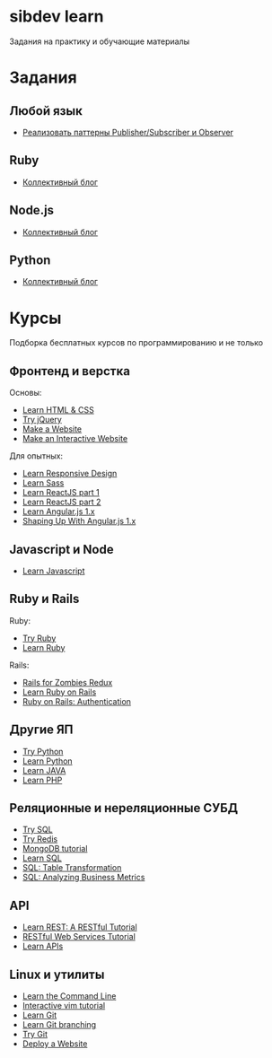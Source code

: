 # sibdev learn

Задания на практику и обучающие материалы

# Задания

## Любой язык

* [Реализовать паттерны Publisher/Subscriber и Observer](tasks/common/pubsub_and_observer.md)

## Ruby

* [Коллективный блог](tasks/ruby/collective_blog.md)

## Node.js

* [Коллективный блог](tasks/nodejs/collective_blog.md)

## Python

* [Коллективный блог](tasks/python/collective_blog.md)

# Курсы

Подборка бесплатных курсов по программированию и не только

## Фронтенд и верстка

Основы:

* [Learn HTML & CSS](https://www.codecademy.com/learn/learn-html-css)
* [Try jQuery](https://www.codeschool.com/courses/try-jquery)
* [Make a Website](https://www.codecademy.com/learn/make-a-website)
* [Make an Interactive Website](https://www.codecademy.com/skills/make-an-interactive-website)

Для опытных:

* [Learn Responsive Design](https://www.codecademy.com/learn/learn-responsive-design)
* [Learn Sass](https://www.codecademy.com/learn/learn-sass)
* [Learn ReactJS part 1](https://www.codecademy.com/learn/react-101)
* [Learn ReactJS part 2](https://www.codecademy.com/learn/react-102)
* [Learn Angular.js 1.x](https://www.codecademy.com/learn/learn-angularjs)
* [Shaping Up With Angular.js 1.x](https://www.codeschool.com/courses/shaping-up-with-angularjs)

## Javascript и Node

* [Learn Javascript](https://www.codecademy.com/learn/learn-javascript)

## Ruby и Rails

Ruby:

* [Try Ruby](http://tryruby.org/)
* [Learn Ruby](https://www.codecademy.com/learn/learn-ruby)

Rails:

* [Rails for Zombies Redux](https://www.codeschool.com/courses/rails-for-zombies-redux)
* [Learn Ruby on Rails](https://www.codecademy.com/learn/learn-rails)
* [Ruby on Rails: Authentication](https://www.codecademy.com/learn/rails-auth)

## Другие ЯП

* [Try Python](https://www.codeschool.com/courses/try-python)
* [Learn Python](https://www.codecademy.com/learn/python)
* [Learn JAVA](https://www.codecademy.com/learn/learn-java)
* [Learn PHP](https://www.codecademy.com/learn/php)

## Реляционные и нереляционные СУБД

* [Try SQL](https://www.codeschool.com/courses/try-sql)
* [Try Redis](https://try.redis.io/)
* [MongoDB tutorial](https://www.tutorialspoint.com/mongodb/index.htm)
* [Learn SQL](https://www.codecademy.com/learn/learn-sql)
* [SQL: Table Transformation](https://www.codecademy.com/learn/sql-table-transformation)
* [SQL: Analyzing Business Metrics](https://www.codecademy.com/learn/sql-analyzing-business-metrics)

## API

* [Learn REST: A RESTful Tutorial](http://www.restapitutorial.com/)
* [RESTful Web Services Tutorial](https://www.tutorialspoint.com/restful/)
* [Learn APIs](https://www.codecademy.com/apis)

## Linux и утилиты

* [Learn the Command Line](https://www.codecademy.com/learn/learn-the-command-line)
* [Interactive vim tutorial](http://www.openvim.com/)
* [Learn Git](https://www.codecademy.com/learn/learn-git)
* [Learn Git branching](http://learngitbranching.js.org/)
* [Try Git](https://try.github.io)
* [Deploy a Website](https://www.codecademy.com/learn/deploy-a-website)
